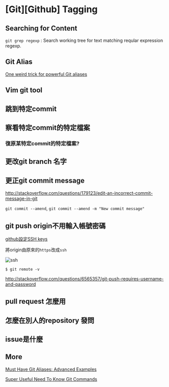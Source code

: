 # [Git][Github] Tagging


## Searching for Content 

`git grep regexp` : Search working tree for text matching reqular expression regexp.


## Git Alias

[One weird trick for powerful Git aliases](http://blogs.atlassian.com/2014/10/advanced-git-aliases/)


## Vim git tool

## 跳到特定commit

## 察看特定commit的特定檔案

### 復原某特定commit的特定檔案? 

## 更改git branch 名字


## 更正git commit message 

http://stackoverflow.com/questions/179123/edit-an-incorrect-commit-message-in-git

`git commit --amend`, `git commit --amend -m "New commit message"`


## git push origin不用輸入帳號密碼

[github設定SSH keys](https://help.github.com/articles/generating-ssh-keys/)

將origin由原來的`https`改成`ssh`

![ssh](http://imgur.com/DmudyO7l.png)

```
$ git remote -v 
```

http://stackoverflow.com/questions/6565357/git-push-requires-username-and-password


## pull request 怎麼用

## 怎麼在別人的repository 發問

## issue是什麼


## More 
[Must Have Git Aliases: Advanced Examples](http://durdn.com/blog/2012/11/22/must-have-git-aliases-advanced-examples/)

[Super Useful Need To Know Git Commands](http://zackperdue.com/tutorials/super-useful-need-to-know-git-commands)
